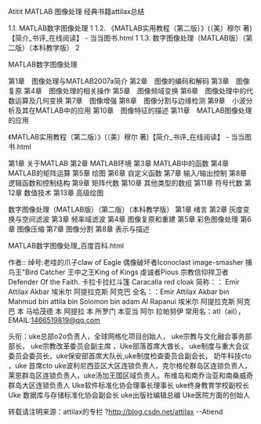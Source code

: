 Atitit MATLAB 图像处理 经典书籍attilax总结

1.1. MATLAB数字图像处理	1
1.2. 《MATLAB实用教程（第二版）》(（美）穆尔 著)【简介_书评_在线阅读】 - 当当图书.html	1
1.3. 数字图像处理（MATLAB版）（第二版）（本科教学版）	2


MATLAB数字图像处理

第1章　图像处理与MATLAB2007a简介
第2章　图像的编码和解码
第3章　图像复原
第4章　图像处理的相关操作
第5章　图像频域变换
第6章　图像处理中的代数运算及几何变换
第7章　图像增强
第8章　图像分割与边缘检测
第9章　小波分析及其在MATLAB中的应用
第10章　图像特征的描述
第11章　MATLAB图像处理的应用


《MATLAB实用教程（第二版）》(（美）穆尔 著)【简介_书评_在线阅读】 - 当当图书.html

第1章 关于MATLAB
第2章 MATLAB环境
第3章 MATLAB中的函数
第4章 MATLAB的矩阵运算
第5章 绘图
第6章 自定义函数
第7章 输入/输出控制
第8章 逻辑函数和控制结构
第9章 矩阵代数
第10章 其他类型的数组
第11章 符号代数
第12章 数值技术
第13章 高级绘图

数字图像处理（MATLAB版）（第二版）（本科教学版）
第1章 绪言
第2章 灰度变换与空间滤波
第3章 频率域滤波
第4章 图像复原和重建
第5章 彩色图像处理
第6章 图像压缩
第7章 图像分割
第8章 表示与描述




MATLAB数字图像处理_百度百科.html


作者:: 绰号:老哇的爪子claw of Eagle 偶像破坏者Iconoclast image-smasher
捕鸟王"Bird Catcher 王中之王King of Kings 虔诚者Pious 宗教信仰捍卫者 Defender Of the Faith. 卡拉卡拉红斗篷 Caracalla red cloak
简称：： Emir Attilax Akbar 埃米尔 阿提拉克斯 阿克巴
全名：：Emir Attilax Akbar bin Mahmud bin  attila bin Solomon bin adam Al Rapanui 埃米尔 阿提拉克斯 阿克巴 本 马哈茂德 本 阿提拉 本 所罗门 本亚当  阿尔 拉帕努伊
常用名：atl（ail），  EMAIL:1466519819@qq.com


头衔：uke总部o2o负责人，全球网格化项目创始人，
uke宗教与文化融合事务部部长， uke宗教改革委员会副主席
，Uke部落首席大酋长，
uke制度与重大会议委员会委员长，uke保安部首席大队长,uke制度检查委员会副会长，
奶牛科技cto ，uke 首席cto 
uke波利尼西亚区大区连锁负责人，克尔格伦群岛区连锁负责人，莱恩群岛区连锁负责人，uke汤加王国区域负责人。布维岛和南乔治亚和南桑威奇群岛大区连锁负责人 
 Uke软件标准化协会理事长理事长 uke终身教育学校副校长 
Uke 数据库与存储标准化协会副会长 uke出版社编辑总编
Uke医院方面的创始人

转载请注明来源：attilax的专栏  ?http://blog.csdn.net/attilax
--Atiend

